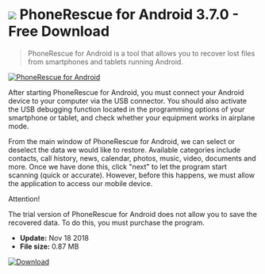 # ![](https://cdn.softexe.net/static/icon/2/phonerescue-for-android-9592.png) PhoneRescue for Android 3.7.0 - Free Download

> PhoneRescue for Android is a tool that allows you to recover lost files from smartphones and tablets running Android.

[![PhoneRescue for Android](https://gallery.dpcdn.pl/imgc/Tools/84096/g_-_420x350_1.5_-_xb17c2449-aec9-4a49-8d61-7d3c52528fb6.jpg)](https://softexe.net/win/disks-files/data-recovery/phonerescue-for-android:aeab.html)

After starting PhoneRescue for Android, you must connect your Android device to your computer via the USB connector. You should also activate the USB debugging function located in the programming options of your smartphone or tablet, and check whether your equipment works in airplane mode.
 
 From the main window of PhoneRescue for Android, we can select or deselect the data we would like to restore. Available categories include contacts, call history, news, calendar, photos, music, video, documents and more. Once we have done this, click "next" to let the program start scanning (quick or accurate). However, before this happens, we must allow the application to access our mobile device.
 
 Attention!
 
 The trial version of PhoneRescue for Android does not allow you to save the recovered data. To do this, you must purchase the program.


- **Update:** Nov 18 2018
- **File size:** 0.87 MB

[![Download](https://cdn.softexe.net/static/img/download.png)](https://softexe.net/win/disks-files/data-recovery/phonerescue-for-android:aeab.html)

